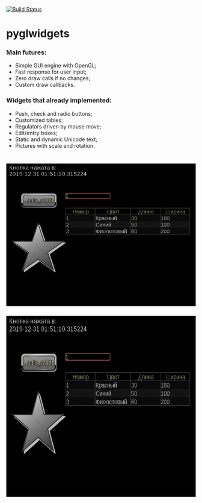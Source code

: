 [![Build Status](https://travis-ci.com/xrombik/pyglwidgets.svg?branch=alpha0)](https://travis-ci.com/xrombik/pyglwidgets)
# pyglwidgets
### Main futures:
- Simple GUI engine with OpenGL;
- Fast response for user input;
- Zero draw calls if no changes;
- Custom draw callbacks.
 
### Widgets that already implemented:
- Push, check and radio buttons;
- Customized tables;
- Regulators driven by mouse move;
- Edit/entry boxes;
- Static and dynamic Unicode text;
- Pictures with scale and rotation.

# ![](https://github.com/xrombik/pyglwidgets/blob/alpha0/main.png)
<img src="https://github.com/xrombik/pyglwidgets/blob/alpha0/main.png" width="640" height="480">